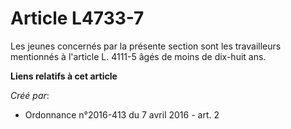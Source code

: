 # Article L4733-7

Les jeunes concernés par la présente section sont les travailleurs mentionnés à l'article L. 4111-5 âgés de moins de dix-huit
ans.

**Liens relatifs à cet article**

_Créé par_:

  - Ordonnance n°2016-413 du 7 avril 2016 - art. 2
